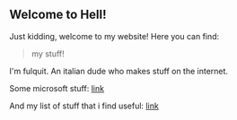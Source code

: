 ## Welcome to Hell!

Just kidding, welcome to my website! Here you can find:
>my stuff!

I'm fulquit. An italian dude who makes stuff on the internet. 

Some microsoft stuff: [link](https://raw.githubusercontent.com/fulquit/fulquit.github.io/main/microsoft)

And my list of stuff that i find useful: [link](https://gitlab.com/fulquit1/fulquit-list-of-useful-stuff/-/raw/master/thestuff.md)
